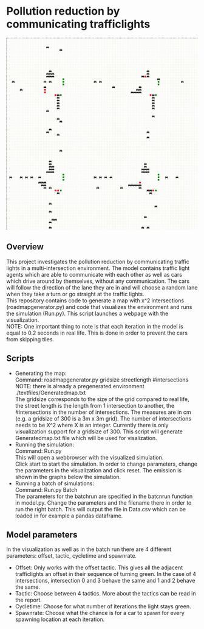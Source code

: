 # Pollution reduction by communicating trafficlights
![Gif of environment](Images/intersection.gif)

## Overview
This project investigates the pollution reduction by communicating traffic lights in a multi-intersection environment.
The model contains traffic light agents which are able to communicate with each other as well as cars which drive
around by themselves, without any communication. The cars will follow the direction of the lane they are in and will
choose a random lane when they take a turn or go straight at the traffic lights.  <br/> 
This repository contains code to generate a map with x^2 intersections (roadmapgenerator.py) and code that
 visualizes the environment and runs the simulation (Run.py). This script launches a webpage with 
 the visualization.
<br/> 
NOTE: One important thing to note is that each iteration in the model is equal to 0.2 seconds in real life.
This is done in order to prevent the cars from skipping tiles.
## Scripts
- Generating the map: <br/> 
Command: roadmapgenerator.py gridsize streetlength #intersections <br/> 
NOTE: there is already a pregenerated environment ./textfiles/Generatedmap.txt<br/>
The gridsize corresponds to the size of the grid compared to real life, the street length is the length from 1
intersection to another, the #intersections in the number of intersections. 
The measures are in cm (e.g. a gridsize of 300 is a 3m x 3m grid). The number of intersections needs to be X^2 
where X is an integer. Currently there is only visualization support for a gridsize of 300. This script will generate 
Generatedmap.txt file which will be used for visalization.
- Running the simulation: <br/> 
Command: Run.py<br/> 
This will open a webbrowser with the visualized simulation.<br/> 
Click start to start the simulation. In order to change parameters,
change the parameters in the visualization and click reset. 
The emission is shown in the graphs below the simulation. 
- Running a batch of simulations: <br/>
Command: Run.py Batch<br/>
The parameters for the batchrun are specified in the batcnrun function in model.py. Change the parameters 
and the filename there in order to run the right batch. This will output the file in Data.csv which can be
loaded in for example a pandas dataframe.
## Model parameters
In the visualization as well as in the batch run there are 4 different parameters: 
offset, tactic, cycletime and spawnrate.<br/>
- Offset: Only works with the offset tactic. This gives all the adjacent trafficlights an offset in their 
sequence of turning green. In the case of 4 intersections, intersection 0 and 3 behave the same and 1 and 2 
behave the same.
- Tactic: Choose between 4 tactics. More about the tactics can be read in the report.
- Cycletime: Choose for what number of iterations the light stays green.
- Spawnrate: Choose what the chance is for a car to spawn for every spawning location at each iteration. 
